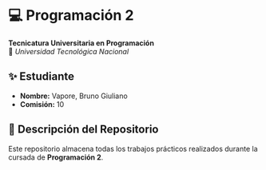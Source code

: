 # 💻 Programación 2  
**Tecnicatura Universitaria en Programación**  
📍 *Universidad Tecnológica Nacional*  

## ✨ Estudiante  
- **Nombre:** Vapore, Bruno Giuliano  
- **Comisión:** 10  

## 📂 Descripción del Repositorio  
Este repositorio almacena todas los trabajos prácticos realizados durante la cursada de **Programación 2**.
